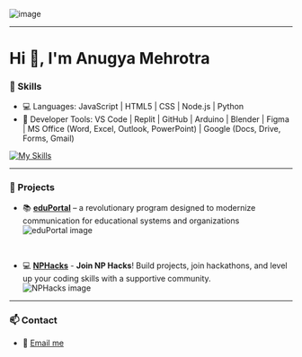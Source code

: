 ![image](https://github.com/user-attachments/assets/e692b6dd-2157-48ff-b884-b3fe7f1ea61e)

---

# Hi 👋, I'm Anugya Mehrotra

### 🔧 Skills
- 💻 Languages: JavaScript |  HTML5 | CSS | Node.js | Python 
- 🔨 Developer Tools: VS Code | Replit | GitHub  | Arduino | Blender | Figma | MS Office (Word, Excel, Outlook, PowerPoint) | Google (Docs, Drive, Forms, Gmail)

[![My Skills](https://skillicons.dev/icons?i=js,html,css,nodejs,python,vscode,replit,github,arduino,blender,figma,windows,gmail)](https://skillicons.dev)

---

### 🚀 Projects
- 📚 **[eduPortal](https://github.com/anugyamehrotra/eduPortal)** – a revolutionary program designed to modernize communication for educational systems and organizations  
  ![eduPortal image](https://github.com/user-attachments/assets/7ff1b15f-adb2-4719-9f58-70f54400bb33)

<br>

- 💻 **[NPHacks](https://nphacks.vercel.app/)** - **Join NP Hacks**! Build projects, join hackathons, and level up your coding skills with a supportive community.  
  ![NPHacks image](https://github.com/user-attachments/assets/90cfe1ac-8b3b-4882-8e2f-bb85c461268c)

---

### 📫 Contact
- 📧 [Email me](mailto:amehrotra.395@gmail.com)
